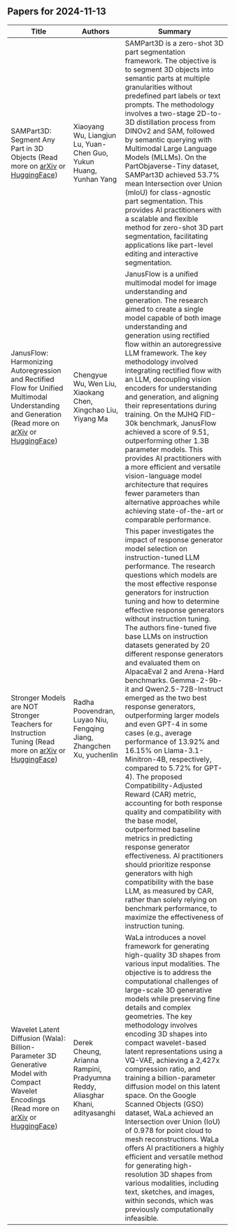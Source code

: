 

## Papers for 2024-11-13

| Title | Authors | Summary |
|-------|---------|---------|
| SAMPart3D: Segment Any Part in 3D Objects (Read more on [arXiv](https://arxiv.org/abs/2411.07184) or [HuggingFace](https://huggingface.co/papers/2411.07184))| Xiaoyang Wu, Liangjun Lu, Yuan-Chen Guo, Yukun Huang, Yunhan Yang | SAMPart3D is a zero-shot 3D part segmentation framework. The objective is to segment 3D objects into semantic parts at multiple granularities without predefined part labels or text prompts. The methodology involves a two-stage 2D-to-3D distillation process from DINOv2 and SAM, followed by semantic querying with Multimodal Large Language Models (MLLMs). On the PartObjaverse-Tiny dataset, SAMPart3D achieved 53.7% mean Intersection over Union (mIoU) for class-agnostic part segmentation. This provides AI practitioners with a scalable and flexible method for zero-shot 3D part segmentation, facilitating applications like part-level editing and interactive segmentation.  |
| JanusFlow: Harmonizing Autoregression and Rectified Flow for Unified Multimodal Understanding and Generation (Read more on [arXiv](https://arxiv.org/abs/2411.07975) or [HuggingFace](https://huggingface.co/papers/2411.07975))| Chengyue Wu, Wen Liu, Xiaokang Chen, Xingchao Liu, Yiyang Ma | JanusFlow is a unified multimodal model for image understanding and generation.  The research aimed to create a single model capable of both image understanding and generation using rectified flow within an autoregressive LLM framework.  The key methodology involved integrating rectified flow with an LLM, decoupling vision encoders for understanding and generation, and aligning their representations during training.  On the MJHQ FID-30k benchmark, JanusFlow achieved a score of 9.51, outperforming other 1.3B parameter models.  This provides AI practitioners with a more efficient and versatile vision-language model architecture that requires fewer parameters than alternative approaches while achieving state-of-the-art or comparable performance.  |
| Stronger Models are NOT Stronger Teachers for Instruction Tuning (Read more on [arXiv](https://arxiv.org/abs/2411.07133) or [HuggingFace](https://huggingface.co/papers/2411.07133))| Radha Poovendran, Luyao Niu, Fengqing Jiang, Zhangchen Xu, yuchenlin | This paper investigates the impact of response generator model selection on instruction-tuned LLM performance.  The research questions which models are the most effective response generators for instruction tuning and how to determine effective response generators without instruction tuning.  The authors fine-tuned five base LLMs on instruction datasets generated by 20 different response generators and evaluated them on AlpacaEval 2 and Arena-Hard benchmarks.  Gemma-2-9b-it and Qwen2.5-72B-Instruct emerged as the two best response generators, outperforming larger models and even GPT-4 in some cases (e.g., average performance of 13.92% and 16.15% on Llama-3.1-Minitron-4B, respectively, compared to 5.72% for GPT-4). The proposed Compatibility-Adjusted Reward (CAR) metric, accounting for both response quality and compatibility with the base model, outperformed baseline metrics in predicting response generator effectiveness. AI practitioners should prioritize response generators with high compatibility with the base LLM, as measured by CAR, rather than solely relying on benchmark performance, to maximize the effectiveness of instruction tuning.  |
| Wavelet Latent Diffusion (Wala): Billion-Parameter 3D Generative Model with Compact Wavelet Encodings (Read more on [arXiv](https://arxiv.org/abs/2411.08017) or [HuggingFace](https://huggingface.co/papers/2411.08017))| Derek Cheung, Arianna Rampini, Pradyumna Reddy, Aliasghar Khani, adityasanghi | WaLa introduces a novel framework for generating high-quality 3D shapes from various input modalities.  The objective is to address the computational challenges of large-scale 3D generative models while preserving fine details and complex geometries.  The key methodology involves encoding 3D shapes into compact wavelet-based latent representations using a VQ-VAE, achieving a 2,427x compression ratio, and training a billion-parameter diffusion model on this latent space.  On the Google Scanned Objects (GSO) dataset, WaLa achieved an Intersection over Union (IoU) of 0.978 for point cloud to mesh reconstructions.  WaLa offers AI practitioners a highly efficient and versatile method for generating high-resolution 3D shapes from various modalities, including text, sketches, and images, within seconds, which was previously computationally infeasible.  |
